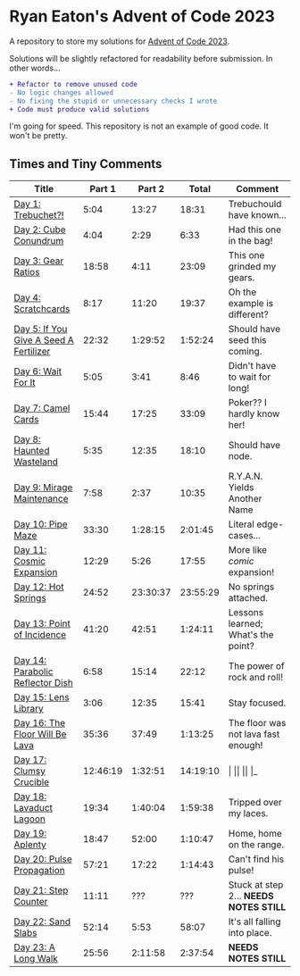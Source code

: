 # Ryan Eaton's Advent of Code 2023
A repository to store my solutions for [Advent of Code 2023](https://adventofcode.com/2023).

Solutions will be slightly refactored for readability before submission. In other words...

```diff
+ Refactor to remove unused code
- No logic changes allowed
- No fixing the stupid or unnecessary checks I wrote
+ Code must produce valid solutions
```

I'm going for speed. This repository is not an example of good code. It won't be pretty.

## Times and Tiny Comments

| Title                                                | Part 1   | Part 2   | Total    | Comment                                  |
|------------------------------------------------------|----------|----------|----------|------------------------------------------|
| [Day 1: Trebuchet?!](notes/1.md)                     | 5:04     | 13:27    | 18:31    | Trebuchould have known...                |
| [Day 2: Cube Conundrum](notes/2.md)                  | 4:04     | 2:29     | 6:33     | Had this one in the bag!                 |
| [Day 3: Gear Ratios](notes/3.md)                     | 18:58    | 4:11     | 23:09    | This one grinded my gears.               |
| [Day 4: Scratchcards](notes/4.md)                    | 8:17     | 11:20    | 19:37    | Oh the example is different?             |
| [Day 5: If You Give A Seed A Fertilizer](notes/5.md) | 22:32    | 1:29:52  | 1:52:24  | Should have seed this coming.            |
| [Day 6: Wait For It](notes/6.md)                     | 5:05     | 3:41     | 8:46     | Didn't have to wait for long!            |
| [Day 7: Camel Cards](notes/7.md)                     | 15:44    | 17:25    | 33:09    | Poker?? I hardly know her!               |
| [Day 8: Haunted Wasteland](notes/8.md)               | 5:35     | 12:35    | 18:10    | Should have node.                        |
| [Day 9: Mirage Maintenance](notes/9.md)              | 7:58     | 2:37     | 10:35    | R.Y.A.N. Yields Another Name             |
| [Day 10: Pipe Maze](notes/10.md)                     | 33:30    | 1:28:15  | 2:01:45  | Literal edge-cases...                    |
| [Day 11: Cosmic Expansion](notes/11.md)              | 12:29    | 5:26     | 17:55    | More like *comic* expansion!             |
| [Day 12: Hot Springs](notes/12.md)                   | 24:52    | 23:30:37 | 23:55:29 | No springs attached.                     |
| [Day 13: Point of Incidence](notes/13.md)            | 41:20    | 42:51    | 1:24:11  | Lessons learned; What's the point?       |
| [Day 14: Parabolic Reflector Dish](notes/14.md)      | 6:58     | 15:14    | 22:12    | The power of rock and roll!              |
| [Day 15: Lens Library](notes/15.md)                  | 3:06     | 12:35    | 15:41    | Stay focused.                            |
| [Day 16: The Floor Will Be Lava](notes/16.md)        | 35:36    | 37:49    | 1:13:25  | The floor was not lava fast enough!      |
| [Day 17: Clumsy Crucible](notes/17.md)               | 12:46:19 | 1:32:51  | 14:19:10 | \| \|\| \|\| \|_                         |
| [Day 18: Lavaduct Lagoon](notes/18.md)               | 19:34    | 1:40:04  | 1:59:38  | Tripped over my laces.                   |
| [Day 19: Aplenty](notes/19.md)                       | 18:47    | 52:00    | 1:10:47  | Home, home on the range.                 |
| [Day 20: Pulse Propagation](notes/20.md)             | 57:21    | 17:22    | 1:14:43  | Can't find his pulse!                    |
| [Day 21: Step Counter](notes/21.md)                  | 11:11    | ???      | ???      | Stuck at step 2... **NEEDS NOTES STILL** |
| [Day 22: Sand Slabs](notes/22.md)                    | 52:14    | 5:53     | 58:07    | It's all falling into place.             |
| [Day 23: A Long Walk](notes/23.md)                   | 25:56    | 2:11:58  | 2:37:54  | **NEEDS NOTES STILL**                    |
